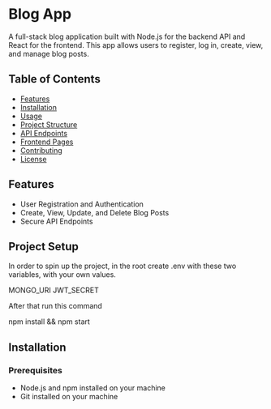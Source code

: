 # Blog App

A full-stack blog application built with Node.js for the backend API and React for the frontend. This app allows users to register, log in, create, view, and manage blog posts.

## Table of Contents

- [Features](#features)
- [Installation](#installation)
- [Usage](#usage)
- [Project Structure](#project-structure)
- [API Endpoints](#api-endpoints)
- [Frontend Pages](#frontend-pages)
- [Contributing](#contributing)
- [License](#license)

## Features

- User Registration and Authentication
- Create, View, Update, and Delete Blog Posts
- Secure API Endpoints

## Project Setup
In order to spin up the project, in the root create .env with these two variables, with your own values.

MONGO_URI JWT_SECRET

After that run this command

npm install && npm start

## Installation

### Prerequisites

- Node.js and npm installed on your machine
- Git installed on your machine

